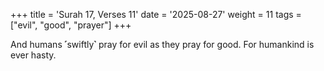 +++
title = 'Surah 17, Verses 11'
date = '2025-08-27'
weight = 11
tags = ["evil", "good", "prayer"]
+++

And humans ˹swiftly˺ pray for evil as they pray for good. For humankind is ever hasty.